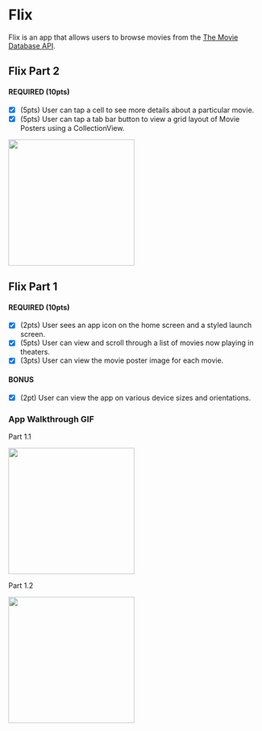 # Flix

Flix is an app that allows users to browse movies from the [The Movie Database API](http://docs.themoviedb.apiary.io/#).


## Flix Part 2

#### REQUIRED (10pts)
- [x] (5pts) User can tap a cell to see more details about a particular movie.
- [x] (5pts) User can tap a tab bar button to view a grid layout of Movie Posters using a CollectionView.

<img src=https://media.giphy.com/media/NPdjldnXGbENlbKggi/giphy.gif width=250><br>



## Flix Part 1

#### REQUIRED (10pts)
- [x] (2pts) User sees an app icon on the home screen and a styled launch screen.
- [x] (5pts) User can view and scroll through a list of movies now playing in theaters.
- [x] (3pts) User can view the movie poster image for each movie.

#### BONUS
- [x] (2pt) User can view the app on various device sizes and orientations.

### App Walkthrough GIF

Part 1.1

 <img src="https://media.giphy.com/media/3rmfVa9zzIPcUKsVNq/giphy.gif" width=250><br>

 Part 1.2

 <img src="https://media.giphy.com/media/JF6zbFnOknLW1c6MXY/giphy.gif" width=250><br>
